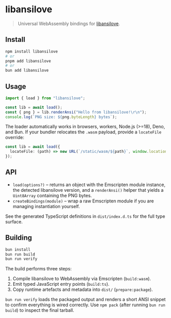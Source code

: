 # libansilove

> Universal WebAssembly bindings for [libansilove](https://www.ansilove.org/).

## Install

```bash
npm install libansilove
# or
pnpm add libansilove
# or
bun add libansilove
```

## Usage

```ts
import { load } from "libansilove";

const lib = await load();
const { png } = lib.renderAnsi("Hello from libansilove!\r\n");
console.log(`PNG size: ${png.byteLength} bytes`);
```

The loader automatically works in browsers, workers, Node.js (>=18), Deno, and
Bun. If your bundler relocates the `.wasm` payload, provide a `locateFile`
override:

```ts
const lib = await load({
  locateFile: (path) => new URL(`/static/wasm/${path}`, window.location.href).toString(),
});
```

## API

- `load(options?)` – returns an object with the Emscripten module instance, the
  detected libansilove version, and a `renderAnsi()` helper that yields a
  `Uint8Array` containing the PNG bytes.
- `createBindings(module)` – wrap a raw Emscripten module if you are managing
  instantiation yourself.

See the generated TypeScript definitions in `dist/index.d.ts` for the full type
surface.

## Building

```bash
bun install
bun run build
bun run verify
```

The build performs three steps:

1. Compile libansilove to WebAssembly via Emscripten (`build:wasm`).
2. Emit typed JavaScript entry points (`build:ts`).
3. Copy runtime artefacts and metadata into `dist/` (`prepare:package`).

`bun run verify` loads the packaged output and renders a short ANSI snippet to
confirm everything is wired correctly. Use `npm pack` (after running `bun run
build`) to inspect the final tarball.
